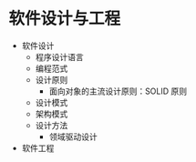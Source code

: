 # 软件设计与工程

- 软件设计
  - 程序设计语言
  - 编程范式
  - 设计原则
    - 面向对象的主流设计原则：SOLID 原则
  - 设计模式
  - 架构模式
  - 设计方法
    - 领域驱动设计
- 软件工程
